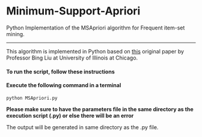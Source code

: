 # Minimum-Support-Apriori

Python Implementation of the MSApriori algorithm for Frequent item-set mining.

---

This algorithm is implemented in Python based on [this](https://github.com/kshirsagarpratik/Minimum-Support-Apriori-/blob/master/MSApriori.pdf) original paper by Professor Bing Liu at University of Illinois at Chicago.

#### To run the script, follow these instructions

#### Execute the following command in a terminal

`python MSApriori.py`

**Please make sure to have the parameters file in the same directory as the execution script (.py) or else there will be an error**

The output will be generated in same directory as the .py file.
